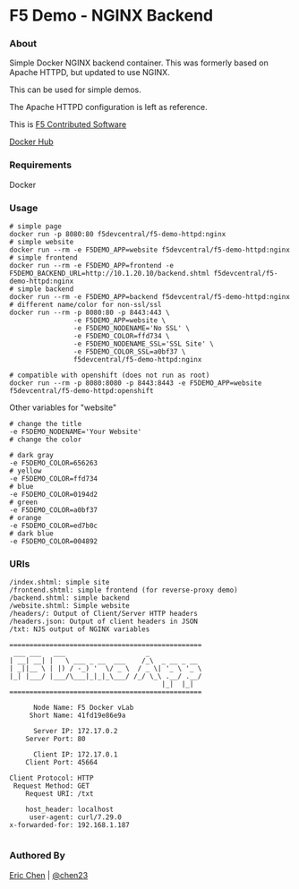 F5 Demo - NGINX Backend
=======================

### About

Simple Docker NGINX backend container.  This was formerly based on Apache HTTPD, but updated to use NGINX. 

This can be used for simple demos.

The Apache HTTPD configuration is left as reference.

This is [F5 Contributed Software](https://support.f5.com/csp/article/K80012344)

[Docker Hub](https://hub.docker.com/r/f5devcentral/f5-demo-httpd/)

### Requirements
   Docker 

### Usage

```
# simple page
docker run -p 8080:80 f5devcentral/f5-demo-httpd:nginx
# simple website
docker run --rm -e F5DEMO_APP=website f5devcentral/f5-demo-httpd:nginx
# simple frontend
docker run --rm -e F5DEMO_APP=frontend -e F5DEMO_BACKEND_URL=http://10.1.20.10/backend.shtml f5devcentral/f5-demo-httpd:nginx
# simple backend
docker run --rm -e F5DEMO_APP=backend f5devcentral/f5-demo-httpd:nginx
# different name/color for non-ssl/ssl
docker run --rm -p 8080:80 -p 8443:443 \
                -e F5DEMO_APP=website \
                -e F5DEMO_NODENAME='No SSL' \
                -e F5DEMO_COLOR=ffd734 \
                -e F5DEMO_NODENAME_SSL='SSL Site' \
                -e F5DEMO_COLOR_SSL=a0bf37 \
                f5devcentral/f5-demo-httpd:nginx

# compatible with openshift (does not run as root)
docker run --rm -p 8080:8080 -p 8443:8443 -e F5DEMO_APP=website f5devcentral/f5-demo-httpd:openshift
```

Other variables for "website"

```
# change the title
-e F5DEMO_NODENAME='Your Website'
# change the color

# dark gray
-e F5DEMO_COLOR=656263
# yellow
-e F5DEMO_COLOR=ffd734
# blue
-e F5DEMO_COLOR=0194d2
# green
-e F5DEMO_COLOR=a0bf37
# orange
-e F5DEMO_COLOR=ed7b0c
# dark blue
-e F5DEMO_COLOR=004892
```

### URIs

```
/index.shtml: simple site
/frontend.shtml: simple frontend (for reverse-proxy demo)
/backend.shtml: simple backend
/website.shtml: Simple website
/headers/: Output of Client/Server HTTP headers
/headers.json: Output of client headers in JSON
/txt: NJS output of NGINX variables

================================================
 ___ ___   ___                    _
| __| __| |   \ ___ _ __  ___    /_\  _ __ _ __
| _||__ \ | |) / -_) '  \/ _ \  / _ \| '_ \ '_ \
|_| |___/ |___/\___|_|_|_\___/ /_/ \_\ .__/ .__/
                                      |_|  |_|
================================================

      Node Name: F5 Docker vLab
     Short Name: 41fd19e86e9a

      Server IP: 172.17.0.2
    Server Port: 80

      Client IP: 172.17.0.1
    Client Port: 45664

Client Protocol: HTTP
 Request Method: GET
    Request URI: /txt

    host_header: localhost
     user-agent: curl/7.29.0
x-forwarded-for: 192.168.1.187


```

### Authored By

[Eric Chen](https://devcentral.f5.com/s/profile/0051T000008tz2AQAQ) | [@chen23](https://github.com/chen23)
